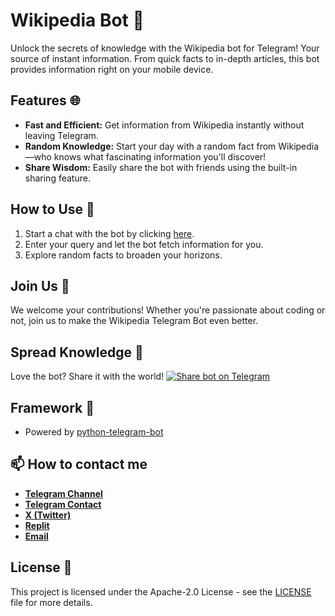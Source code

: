 # Wikipedia Bot 🤖
Unlock the secrets of knowledge with the Wikipedia bot for Telegram! Your source of instant information. From quick facts to in-depth articles, this bot provides information right on your mobile device.

## Features 🌐
- **Fast and Efficient:** Get information from Wikipedia instantly without leaving Telegram.
- **Random Knowledge:** Start your day with a random fact from Wikipedia—who knows what fascinating information you'll discover!
- **Share Wisdom:** Easily share the bot with friends using the built-in sharing feature.

## How to Use 🚀
1. Start a chat with the bot by clicking [here](https://t.me/Wikipedia_UA_Bot).
2. Enter your query and let the bot fetch information for you.
3. Explore random facts to broaden your horizons.

## Join Us 🤝
We welcome your contributions! Whether you're passionate about coding or not, join us to make the Wikipedia Telegram Bot even better.

## Spread Knowledge 📢
Love the bot? Share it with the world! [![Share bot on Telegram](https://img.shields.io/badge/share%20on-Telegram-blue)](https://t.me/share/url?url=https://t.me/Wikipedia_UA_Bot)

## Framework 🙌
- Powered by [python-telegram-bot](https://github.com/python-telegram-bot/python-telegram-bot)

## 📫 How to contact me
- [**Telegram Channel**](https://t.me/OFFpoliceChannel)
- [**Telegram Contact**](https://t.me/OFFpolice)
- [**X (Twitter)**](https://twitter.com/OFFpolice2077)
- [**Replit**](https://replit.com/@offpolice2077)
- [**Email**](offpolicedev@gmail.com)

## License 📄
This project is licensed under the Apache-2.0 License - see the [LICENSE](LICENSE) file for more details.